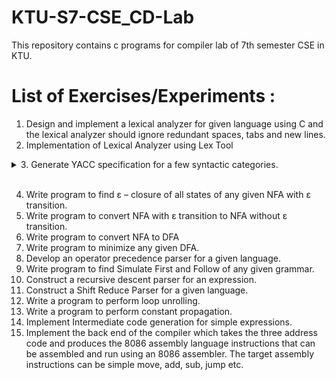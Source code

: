 # KTU-S7-CSE_CD-Lab
This repository contains c programs for compiler lab of 7th semester CSE in KTU.

# List of Exercises/Experiments :
1. Design and implement a lexical analyzer for given language using C and the lexical analyzer should ignore redundant spaces, tabs and new lines.
2. Implementation of Lexical Analyzer using Lex Tool
<details>
<summary>3. Generate YACC specification for a few syntactic categories.</summary><br>

  >  a) Program to recognize a valid arithmetic expression that uses operator +, – , * and /.<br>b) Program to recognize a valid variable which starts with a letter followed by any number of letters or digits.<br>c) Implementation of Calculator using LEX and YACC.<br>d) Convert the BNF rules into YACC form and write code to generate abstract syntax tree.<br>
</details><br>

4. Write program to find ε – closure of all states of any given NFA with ε transition.
5. Write program to convert NFA with ε transition to NFA without ε transition.
6. Write program to convert NFA to DFA
7. Write program to minimize any given DFA.
8. Develop an operator precedence parser for a given language.
9. Write program to find Simulate First and Follow of any given grammar.
10. Construct a recursive descent parser for an expression.
11. Construct a Shift Reduce Parser for a given language.
12. Write a program to perform loop unrolling.
13. Write a program to perform constant propagation.
14. Implement Intermediate code generation for simple expressions.
15. Implement the back end of the compiler which takes the three address code and produces the 8086 assembly language instructions that can be assembled and run using an 8086 assembler. The target assembly instructions can be simple move, add, sub, jump etc.
